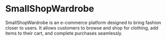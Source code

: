 # SmallShopWardrobe
SmallShopWardrobe is an e-commerce platform designed to bring fashion closer to users. It allows customers to browse and shop for clothing, add items to their cart, and complete purchases seamlessly.
